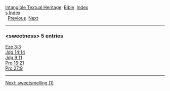 [Intangible Textual Heritage](../../index)  [Bible](../index) 
[Index](index)   
[s Index](_s_)  
  [Previous](c11188)  [Next](c11190) 

------------------------------------------------------------------------

### &lt;sweetness&gt; 5 entries

[Eze 3:3](../kjv/eze003.htm#003)  
[Jdg 14:14](../kjv/jdg014.htm#014)  
[Jdg 9:11](../kjv/jdg009.htm#011)  
[Pro 16:21](../kjv/pro016.htm#021)  
[Pro 27:9](../kjv/pro027.htm#009)  

------------------------------------------------------------------------

[Next: sweetsmelling (1)](c11190)
